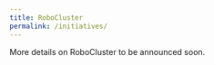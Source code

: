 ```yaml
---
title: RoboCluster
permalink: /initiatives/
---
```

More details on RoboCluster to be announced soon.
